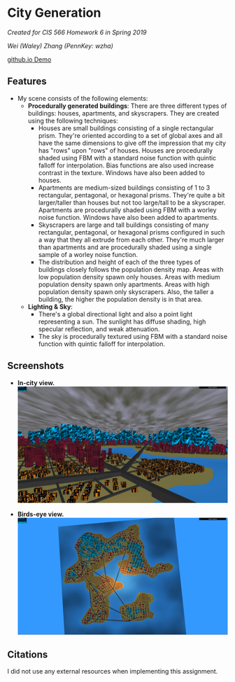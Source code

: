 # City Generation
_Created for CIS 566 Homework 6 in Spring 2019_

_Wei (Waley) Zhang (PennKey: wzha)_

[github.io Demo](https://greedyai.github.io/city-generation/)

## Features
- My scene consists of the following elements:
  - __Procedurally generated buildings__: There are three different types of buildings: houses, apartments, and skyscrapers. They are created using the following techniques:
    - Houses are small buildings consisting of a single rectangular prism. They're oriented according to a set of global axes and all have the same dimensions to give off the impression that my city has "rows" upon "rows" of houses. Houses are procedurally shaded using FBM with a standard noise function with quintic falloff for interpolation. Bias functions are also used increase contrast in the texture. Windows have also been added to houses.
    - Apartments are medium-sized buildings consisting of 1 to 3 rectangular, pentagonal, or hexagonal prisms. They're quite a bit larger/taller than houses but not too large/tall to be a skyscraper. Apartments are procedurally shaded using FBM with a worley noise function. Windows have also been added to apartments.
    - Skyscrapers are large and tall buildings consisting of many rectangular, pentagonal, or hexagonal prisms configured in such a way that they all extrude from each other. They're much larger than apartments and are procedurally shaded using a single sample of a worley noise function.
    - The distribution and height of each of the three types of buildings closely follows the population density map. Areas with low population density spawn only houses. Areas with medium population density spawn only apartments. Areas with high population density spawn only skyscrapers. Also, the taller a building, the higher the population density is in that area.
  - __Lighting & Sky__:
    - There's a global directional light and also a point light representing a sun. The sunlight has diffuse shading, high specular reflection, and weak attenuation.
    - The sky is procedurally textured using FBM with a standard noise function with quintic falloff for interpolation.

## Screenshots
- __In-city view.__
![](img/side-view.PNG)

- __Birds-eye view.__
![](img/top-view.PNG)

## Citations
I did not use any external resources when implementing this assignment.
